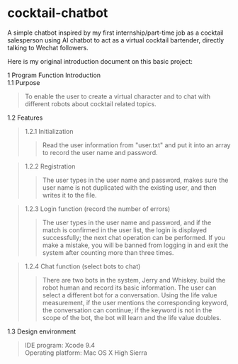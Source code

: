 # cocktail-chatbot
A simple chatbot inspired by my first internship/part-time job as a cocktail salesperson using AI chatbot to act as a virtual cocktail bartender, directly talking to Wechat followers.  

Here is my original introduction document on this basic project:  


1 Program Function Introduction  
1.1 Purpose  
>To enable the user to create a virtual character and to chat with different robots about cocktail related topics.  

1.2 Features  
>1.2.1 Initialization  
>>Read the user information from "user.txt" and put it into an array to record the user name and password.  


>1.2.2 Registration  
>>The user types in the user name and password, makes sure the user name is not duplicated with the existing user, and then writes it to the file.  


>1.2.3 Login function (record the number of errors)  
>>The user types in the user name and password, and if the match is confirmed in the user list, the login is displayed successfully; the next chat operation can be performed. If you make a mistake, you will be banned from logging in and exit the system after counting more than three times.  


>1.2.4 Chat function (select bots to chat)  
>>There are two bots in the system, Jerry and Whiskey. build the robot human and record its basic information. The user can select a different bot for a conversation. Using the life value measurement, if the user mentions the corresponding keyword, the conversation can continue; if the keyword is not in the scope of the bot, the bot will learn and the life value doubles.  


1.3 Design environment  
>IDE program: Xcode 9.4  
>Operating platform: Mac OS X High Sierra  
